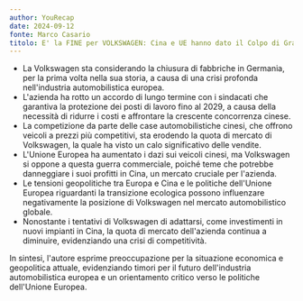 ```yaml
---
author: YouRecap
date: 2024-09-12
fonte: Marco Casario
titolo: E' la FINE per VOLKSWAGEN: Cina e UE hanno dato il Colpo di Grazia
---
```


- La Volkswagen sta considerando la chiusura di fabbriche in Germania, per la prima volta nella sua storia, a causa di una crisi profonda nell'industria automobilistica europea.
- L'azienda ha rotto un accordo di lungo termine con i sindacati che garantiva la protezione dei posti di lavoro fino al 2029, a causa della necessità di ridurre i costi e affrontare la crescente concorrenza cinese.
- La competizione da parte delle case automobilistiche cinesi, che offrono veicoli a prezzi più competitivi, sta erodendo la quota di mercato di Volkswagen, la quale ha visto un calo significativo delle vendite.
- L'Unione Europea ha aumentato i dazi sui veicoli cinesi, ma Volkswagen si oppone a questa guerra commerciale, poiché teme che potrebbe danneggiare i suoi profitti in Cina, un mercato cruciale per l'azienda.
- Le tensioni geopolitiche tra Europa e Cina e le politiche dell'Unione Europea riguardanti la transizione ecologica possono influenzare negativamente la posizione di Volkswagen nel mercato automobilistico globale.
- Nonostante i tentativi di Volkswagen di adattarsi, come investimenti in nuovi impianti in Cina, la quota di mercato dell'azienda continua a diminuire, evidenziando una crisi di competitività.

In sintesi, l'autore esprime preoccupazione per la situazione economica e geopolitica attuale, evidenziando timori per il futuro dell'industria automobilistica europea e un orientamento critico verso le politiche dell'Unione Europea.

